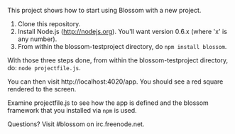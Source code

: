 This project shows how to start using Blossom with a new project.

1. Clone this repository.
2. Install Node.js (http://nodejs.org). You'll want version 0.6.x (where 'x' is any number).
3. From within the blossom-testproject directory, do `npm install blossom`.

With those three steps done, from within the blossom-testproject directory, 
do: `node projectfile.js`.

You can then visit http://localhost:4020/app. You should see a red square 
rendered to the screen.

Examine projectfile.js to see how the app is defined and the blossom 
framework that you installed via `npm` is used.

Questions? Visit #blossom on irc.freenode.net.